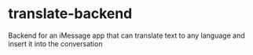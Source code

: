 # translate-backend
 
 Backend for an iMessage app that can translate text to any language and insert it into the conversation